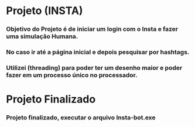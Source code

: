 # Projeto (INSTA)

### Objetivo do Projeto é de iniciar um login com o Insta e fazer uma simulação Humana.
### No caso ir até a página inicial e depois pesquisar por hashtags.
### Utilizei (threading) para poder ter um desenho maior e poder fazer em um processo único no processador.

# Projeto Finalizado

### Projeto finalizado, executar o arquivo Insta-bot.exe  



